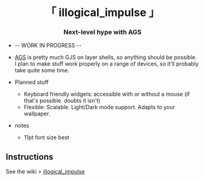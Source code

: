 <div align="center">
    <h1>「 illogical_impulse 」</h1>
    <h3> Next-level hype with AGS </h3>
</div>

- -- WORK IN PROGRESS --
- [AGS](https://github.com/Aylur/ags/) is pretty much GJS on layer shells, so anything should be possible. I plan to make stuff work properly on a range of devices, so it'll probably take quite some time.
- Planned stuff
  - Keyboard friendly widgets: accessible with or without a mouse (if that's possible. doubts it isn't)
  - Flexible: Scalable. Light/Dark mode support. Adapts to your wallpaper.


- notes
  - 11pt font size best

## Instructions
See the wiki > [illogical_impulse](https://github.com/end-4/dots-hyprland/wiki/illogical_impulse)
